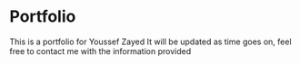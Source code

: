 # Portfolio
This is a portfolio for Youssef Zayed
It will be updated as time goes on,
feel free to contact me with the information provided 
